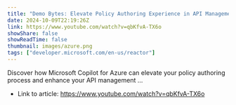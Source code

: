 ```yaml
---
title: "Demo Bytes: Elevate Policy Authoring Experience in API Management"
date: 2024-10-09T22:19:26Z
link: https://www.youtube.com/watch?v=qbKfvA-TX6o
showShare: false
showReadTime: false
thumbnail: images/azure.png
tags: ["developer.microsoft.com/en-us/reactor"]
---
```

Discover how Microsoft Copilot for Azure can elevate your policy authoring process and enhance your API management ...

- Link to article: https://www.youtube.com/watch?v=qbKfvA-TX6o